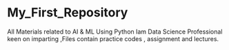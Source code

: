 # My_First_Repository
All Materials related to AI & ML Using Python
Iam Data Science Professional keen on imparting ,Files contain practice codes , assignment and lectures.
